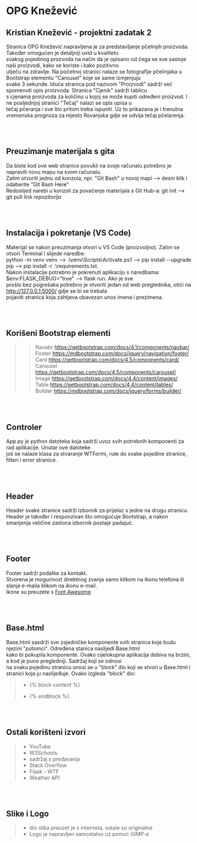 # OPG Knežević
## Kristian Knežević - projektni zadatak 2

Stranica OPG Knežević napravljena je za predstavljanje pčelinjih proizvoda. 
Također omogućen je detaljniji  uvid u kvalitetu <br> svakog pojedinog prozvoda na 
način da je opisano od čega se sve sastoje naši proizvodi, kako se koriste i kako pozitivno <br> utječu na zdravlje.
Na početnoj stranici nalaze se fotografije pčelinjaka u Bootstrap elementu "Carousel" koje se same izmjenjuju <br> svake 3 sekunde.
Iduća stranica pod nazivom "Proizvodi" sadrži već spomenuti opis proizvoda. Stranica "Cjenik" sadrži tablicu <br> s cjenama proizvoda za količinu u kojoj se može kupiti određeni proizvod. I ne posljednjoj stranici "Tečaj" nalazi se opis upisa u <br> tečaj pčeranja i sve što pritom treba ispuniti. Uz to prikazana je i trenutna vremenska prognoza za mjesto Rovanjska gdje se odvija tečaj pčelarenja.
    
</br>
</br> 

## Preuzimanje materijala s gita
Da biste kod ove web stranice povukli na svoje računalu potrebno je napraviti novu mapu na svom računalu. <br>
Zatim otvoriti jednu od konzola, npr. "Git Bash" u novoj mapi --> desni klik i odaberite "Git Bash Here" <br>
Redoslijed narebi u konzoli za povačenje materijala s Git Hub-a: git init --> git pull <em> link repozitorija </em>

</br>
</br> 

## Instalacija i pokretanje (VS Code)
Materijal se nakon preuzimanja otvori u VS Code (proizvoljno). Zatim se otvori Terminal i slijede naredbe: <br>
python -m venv venv --> .\venv\Scripts\Activate.ps1 --> pip install --upgrade pip --> pip install -r .\requirements.txt. <br>
Nakon instalacije potrebno je pokrenuti aplikaciju s naredbama: $env:FLASK_DEBUG="true" --> flask run.
Ako je sve <br> prošlo bez pogrešaka potrebno je otvoriti jedan od web preglednika, otići na http://127.0.0.1:5000/ gdje se bi se trebala <br> 
pojaviti stranica koja zahtjeva obavezan unos imena i prezimena.

</br>
</br> 

## Korišeni Bootstrap elementi
>> Navabr <https://getbootstrap.com/docs/4.1/components/navbar/>  
>> Footer <https://mdbootstrap.com/docs/jquery/navigation/footer/>  
>> Card <https://getbootstrap.com/docs/4.5/components/card/>  
>> Carousel <https://getbootstrap.com/docs/4.5/components/carousel/>  
>> Image <https://getbootstrap.com/docs/4.4/content/images/>  
>> Table <https://getbootstrap.com/docs/4.4/content/tables/>  
>> Builder <https://mdbootstrap.com/docs/jquery/forms/builder/>   


</br>
</br>

## Controler
App.py je python datoteka koja sadrži uvoz svih potrebnih komponenti za rad aplikacije.
Unutar ove datoteke <br> još se nalaze klasa za stvaranje WTFormi, rute do svake pojedine stranice, filteri i error stranice.



</br>
</br>

 ## Header
Header svake stranice sadrži izbornik za prijelaz s jedne na drugu stranicu. <br>
Header je također i responzivan što omogućuje Bootstrap, a nakon smanjenja veličine zaslona izbornik postaje padajuć.

</br>
</br>

 ## Footer
Footer sadrži podatke za kontakt. <br>
Stvorena je mogućnost direktnog zvanja samo klikom na ikonu telefona ili slanja e-maila klikom na ikonu e-mail. <br>
Ikone su preuzete s [Font Awesome](https://fontawesome.com/)

</br>
</br>

## Base.html
Base.html sasdrži sve zajedničke komponente svih stranica koje budu njezini "potomci".
Određena stanica naslijedi Base.html <br> kako bi pokupila komponente.
Ovako cijelokupna aplikacija dobiva na brzini, a kod je puno pregledniji.
Sadržaj koji se odnosi <br> na svaku pojedinu stranicu unosi se u "block" dio koji se stvori u Base.html i stranici koja ju naslijeđuje.
Ovako izgleda "block" dio:
> -  {% block content %}
> 
> -  {% endblock %}



</br>
</br>

 ## Ostali korišteni izvori
>
> - YouTube
> - W3Schools
> - sadržaj s predavanja
> - Stack Overflow
> - Flask - WTF
> - Weather API



</br>
</br>

## Slike i Logo
>
> - dio slika preuzet je s interneta, ostale su originalne
> - Logo je napravljen samostalno uz pomoć GIMP-a

</br>
</br>
